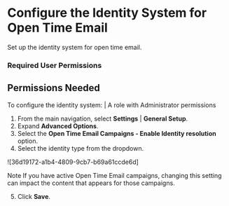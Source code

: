 

# Configure the Identity System for Open Time Email

Set up the identity system for open time email.

### Required User Permissions

Permissions Needed  
---  
To configure the identity system: | A role with Administrator permissions  
  
  1. From the main navigation, select **Settings** | **General Setup**.
  2. Expand **Advanced Options**.
  3. Select the **Open Time Email Campaigns - Enable Identity resolution** option.
  4. Select the identity type from the dropdown.

![36d19172-a1b4-4809-9cb7-b69a61ccde6d]

Note If you have active Open Time Email campaigns, changing this setting can
impact the content that appears for those campaigns.

  5. Click **Save**.

